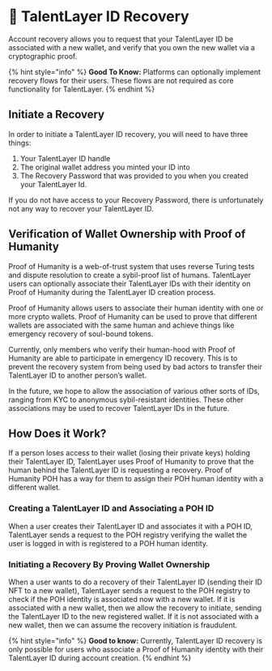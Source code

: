 # 🙏 TalentLayer ID Recovery

Account recovery allows you to request that your TalentLayer ID be associated with a new wallet, and verify that you own the new wallet via a cryptographic proof.

{% hint style="info" %}
**Good To Know:** Platforms can optionally implement recovery flows for their users. These flows are not required as core functionality for TalentLayer.
{% endhint %}

## Initiate a Recovery

In order to initiate a TalentLayer ID recovery, you will need to have three things:

1. Your TalentLayer ID handle
2. The original wallet address you minted your ID into
3. The Recovery Password that was provided to you when you created your TalentLayer Id.

If you do not have access to your Recovery Password, there is unfortunately not any way to recover your TalentLayer ID.

## Verification of Wallet Ownership with Proof of Humanity

Proof of Humanity is a web-of-trust system that uses reverse Turing tests and dispute resolution to create a sybil-proof list of humans. TalentLayer users can optionally associate their TalentLayer IDs with their identity on Proof of Humanity during the TalentLayer ID creation process.

Proof of Humanity allows users to associate their human identity with one or more crypto wallets. Proof of Humanity can be used to prove that different wallets are associated with the same human and achieve things like emergency recovery of soul-bound tokens.&#x20;

Currently, only members who verify their human-hood with Proof of Humanity are able to participate in emergency ID recovery. This is to prevent the recovery system from being used by bad actors to transfer their TalentLayer ID to another person’s wallet.&#x20;

In the future, we hope to allow the association of various other sorts of IDs, ranging from KYC to anonymous sybil-resistant identities. These other associations may be used to recover TalentLayer IDs in the future.&#x20;

## How Does it Work?

If a person loses access to their wallet (losing their private keys) holding their TalentLayer ID, TalentLayer uses Proof of Humanity to prove that the human behind the TalentLayer ID is requesting a recovery. Proof of Humanity POH has a way for them to assign their POH human identity with a different wallet.&#x20;

### Creating a TalentLayer ID and Associating a POH ID

When a user creates their TalentLayer ID and associates it with a POH ID, TalentLayer sends a request to the POH registry verifying the wallet the user is logged in with is registered to a POH human identity.

### Initiating a Recovery By Proving Wallet Ownership

When a user wants to do a recovery of their TalentLayer ID (sending their ID NFT to a new wallet), TalentLayer sends a request to the POH registry to check if the POH identity is associated now with a new wallet. If it is associated with a new wallet, then we allow the recovery to initiate, sending the TalentLayer ID to the new registered wallet. If it is not associated with a new wallet, then we can assume the recovery initiation is fraudulent.

{% hint style="info" %}
**Good to know:** Currently, TalentLayer ID recovery is only possible for users who associate a Proof of Humanity identity with their TalentLayer ID during account creation.
{% endhint %}

